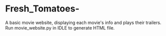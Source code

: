 # Fresh_Tomatoes-
A basic movie website, displaying each movie's info and plays their trailers.
Run movie_website.py in IDLE to generate HTML file.

